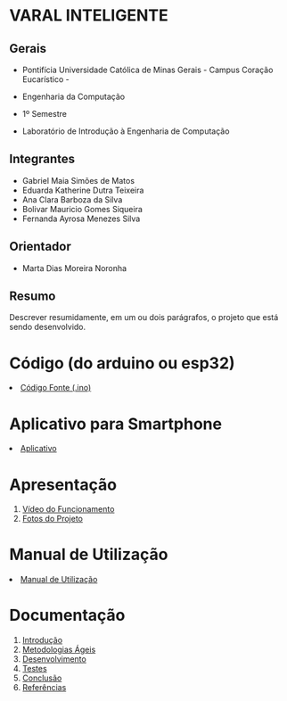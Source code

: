# VARAL INTELIGENTE #

## Gerais

- Pontifícia Universidade Católica de Minas Gerais - Campus Coração Eucarístico -

- Engenharia da Computação

- 1º Semestre

- Laboratório de Introdução à Engenharia de Computação


## Integrantes

* Gabriel Maia Simões de Matos
* Eduarda Katherine Dutra Teixeira
* Ana Clara Barboza da Silva
* Bolivar Mauricio Gomes Siqueira
* Fernanda Ayrosa Menezes Silva

## Orientador

* Marta Dias Moreira Noronha

## Resumo

Descrever resumidamente, em um ou dois parágrafos, o projeto que está sendo desenvolvido.

# Código (do arduino ou esp32)

<li><a href="Codigo/README.md"> Código Fonte (.ino)</a></li>

# Aplicativo para Smartphone

<li><a href="App/README.md"> Aplicativo </a></li>

# Apresentação

<ol>
<li><a href="Apresentacao/README.md"> Vídeo do Funcionamento</a></li>
<li><a href="Apresentacao/README.md"> Fotos do Projeto</a></li>
</ol>

# Manual de Utilização

<li><a href="Manual/manual de utilização.md"> Manual de Utilização</a></li>


# Documentação

<ol>
<li><a href="Documentacao/01-Introducão.md"> Introdução</a></li>
<li><a href="Documentacao/02-Metodologias Ágeis.md"> Metodologias Ágeis</a></li>
<li><a href="Documentacao/03-Desenvolvimento.md"> Desenvolvimento </a></li>
<li><a href="Documentacao/04-Testes.md"> Testes </a></li>
<li><a href="Documentacao/05-Conclusão.md"> Conclusão </a></li>
<li><a href="Documentacao/06-Referências.md"> Referências </a></li>
</ol>

